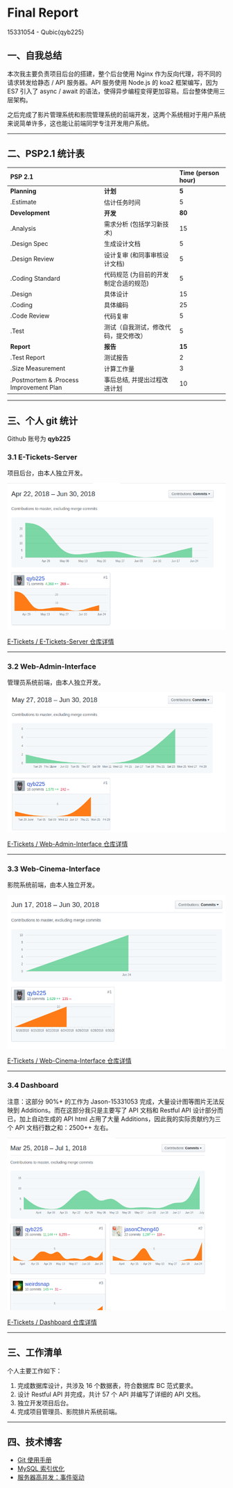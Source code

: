 # Final Report

15331054 - Qubic(qyb225)

## 一、自我总结

本次我主要负责项目后台的搭建，整个后台使用 Nginx 作为反向代理，将不同的请求转发给静态 / API 服务器。API 服务使用 Node.js 的 koa2 框架编写，因为 ES7 引入了 async / await 的语法，使得异步编程变得更加容易。后台整体使用三层架构。

之后完成了影片管理系统和影院管理系统的前端开发，这两个系统相对于用户系统来说简单许多，这也能让前端同学专注开发用户系统。

---

## 二、PSP2.1 统计表

| PSP 2.1 | | Time (person hour) |
|:---|:---|:---|
| **Planning** | **计划** | **5** |
| .Estimate | 估计任务时间 | 5 |
| **Development** | **开发** | **80** |
| .Analysis | 需求分析 (包括学习新技术) | 15 |
| .Design Spec | 生成设计文档 | 5 |
| .Design Review | 设计复审 (和同事审核设计文档) | 5 |
| .Coding Standard | 代码规范 (为目前的开发制定合适的规范) | 5 |
| .Design | 具体设计 | 15 |
| .Coding | 具体编码 | 25 |
| .Code Review | 代码复审 | 5 |
| .Test | 测试（自我测试，修改代码，提交修改） | 5 |
| **Report** | **报告** | **15** |
| .Test Report | 测试报告 | 2 |
| .Size Measurement | 计算工作量 | 3 |
| .Postmortem & .Process Improvement Plan | 事后总结, 并提出过程改进计划 | 10 |

---

## 三、个人 git 统计

Github 账号为 **qyb225**

### 3.1 E-Tickets-Server

项目后台，由本人独立开发。

![server-contribute](../../demo/image/final_report/qubic/server-contribute.bmp)

[E-Tickets / E-Tickets-Server 仓库详情](https://github.com/E-Tickets/E-Tickets-Server)

---

### 3.2 Web-Admin-Interface

管理员系统前端，由本人独立开发。

![web-admin-contribute](../../demo/image/final_report/qubic/web-admin-contribute.bmp)

[E-Tickets / Web-Admin-Interface 仓库详情](https://github.com/E-Tickets/Web-Admin-Interface)

---

### 3.3 Web-Cinema-Interface

影院系统前端，由本人独立开发。

![web-cinema-contribute](../../demo/image/final_report/qubic/web-cinema-contribute.bmp)

[E-Tickets / Web-Cinema-Interface 仓库详情](https://github.com/E-Tickets/Web-Cinema-Interface)

---

### 3.4 Dashboard

注意：这部分 90%+ 的工作为 Jason-15331053 完成，大量设计图等图片无法反映到 Additions。而在这部分我只是主要写了 API 文档和 Restful API 设计部分而已，加上自动生成的 API html 占用了大量 Additions，因此我的实际贡献约为三个 API 文档行数之和：2500++ 左右。

![dashboard-contribute](../../demo/image/final_report/qubic/dashboard-contribute.bmp)

[E-Tickets / Dashboard 仓库详情](https://github.com/E-Tickets/Dashboard)

---

## 三、工作清单

个人主要工作如下：

1. 完成数据库设计，共涉及 16 个数据表，符合数据库 BC 范式要求。
2. 设计 Restful API 并完成，共计 57 个 API 并编写了详细的 API 文档。
3. 独立开发项目后台。
4. 完成项目管理员、影院排片系统前端。

---

## 四、技术博客

* [Git 使用手册](https://qyb225.github.io/git/branch)
* [MySQL 索引优化](https://qyb225.github.io/mysql/index)
* [服务器高并发：事件驱动](https://qyb225.github.io/server-tech/event-drive)

